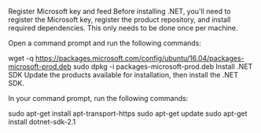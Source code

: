 Register Microsoft key and feed
Before installing .NET, you'll need to register the Microsoft key, register the product repository, and install required dependencies. This only needs to be done once per machine.

Open a command prompt and run the following commands:

wget -q https://packages.microsoft.com/config/ubuntu/16.04/packages-microsoft-prod.deb
sudo dpkg -i packages-microsoft-prod.deb
Install .NET SDK
Update the products available for installation, then install the .NET SDK.

In your command prompt, run the following commands:

sudo apt-get install apt-transport-https
sudo apt-get update
sudo apt-get install dotnet-sdk-2.1